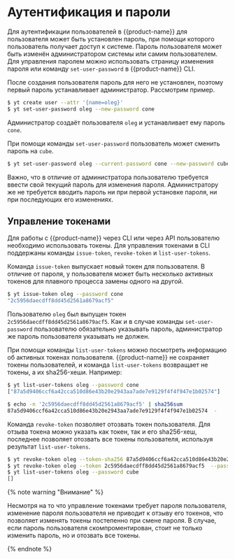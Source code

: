 # Аутентификация и пароли

Для аутентификации пользователей в {{product-name}} для пользователя может быть установлен пароль, при помощи которого пользователь получает доступ к системе. Пароль пользователя может быть изменён администратором системы или самим пользователем. Для управления паролем можно использовать страницу изменения пароля или команду `set-user-password` в {{product-name}} CLI.

После создания пользователя пароль для него не установлен, поэтому первый пароль устанавливает администратор. Рассмотрим пример.

```bash
$ yt create user --attr '{name=oleg}'
$ yt set-user-password oleg --new-password cone
```

Администратор создаёт пользователя `oleg` и устанавливает ему пароль `cone`.

При помощи команды `set-user-password` пользователь может сменить пароль на `cube`.

```bash
$ yt set-user-password oleg --current-password cone --new-password cube
```

Важно, что в отличие от администратора пользователю требуется ввести свой текущий пароль для изменения пароля. Администратору же не требуется вводить пароль ни при первой установке пароля, ни при последующих его изменениях.

## Управление токенами

Для работы с {{product-name}} через CLI или через API пользователю необходимо использовать токены. Для управления токенами в CLI поддержаны команды `issue-token`, `revoke-token` и `list-user-tokens`.

Команда `issue-token` выпускает новый токен для пользователя. В отличие от пароля, у пользователя может быть несколько активных токенов для плавного процесса замены одного на другой.

```bash
$ yt issue-token oleg --password cone
"2c5956daecdff8dd45d2561a8679acf5"
```

Пользователю `oleg` был выпущен токен `2c5956daecdff8dd45d2561a8679acf5`. Как и в случае команды `set-user-password` пользователю обязательно указывать пароль, администратор же пароль пользователя указывать не должен.

При помощи команды `list-user-tokens` можно посмотреть информацию об активных токенах пользователя. {{product-name}} не сохраняет токены пользователей, и команда `list-user-tokens` возвращает не токены, а их sha256-хеши. Например:

```bash
$ yt list-user-tokens oleg --password cone
["87a5d9406ccf6a42cca510d86e43b20e2943aa7ade7e9129f4f4f947e1b02574"]

$ echo -n '2c5956daecdff8dd45d2561a8679acf5' | sha256sum
87a5d9406ccf6a42cca510d86e43b20e2943aa7ade7e9129f4f4f947e1b02574  -
```

Команда `revoke-token` позволяет отозвать токен пользователя. Для отзыва токена можно указать как токен, так и его sha256-хеш, последнее позволяет отозвать все токены пользователя, используя результат `list-user-tokens`.

```bash
$ yt revoke-token oleg --token-sha256 87a5d9406ccf6a42cca510d86e43b20e2943aa7ade7e9129f4f4f947e1b02574  --password cube
$ yt revoke-token oleg --token 2c5956daecdff8dd45d2561a8679acf5  --password cube
$ yt list-user-tokens oleg --password cube
[]
```

{% note warning "Внимание" %}

Несмотря на то что управление токенами требует пароля пользователя, изменение пароля пользователя не приводит к отзыву его токенов, что позволяет изменять токены постепенно при смене пароля. В случае, если пароль пользователя скомпроментирован, стоит не только изменить пароль, но и отозвать все токены.

{% endnote %}
